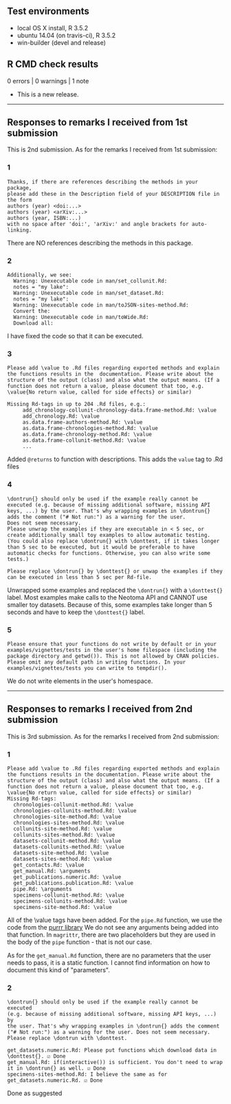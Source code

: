 ## Test environments
* local OS X install, R 3.5.2
* ubuntu 14.04 (on travis-ci), R 3.5.2
* win-builder (devel and release)

## R CMD check results

0 errors | 0 warnings | 1 note

* This is a new release.

-----

## Responses to remarks I received from 1st submission

This is 2nd submission. As for the remarks I received from 1st submission: 

### 1

    Thanks, if there are references describing the methods in your package, 
    please add these in the Description field of your DESCRIPTION file in 
    the form
    authors (year) <doi:...>
    authors (year) <arXiv:...>
    authors (year, ISBN:...)
    with no space after 'doi:', 'arXiv:' and angle brackets for auto-linking.

There are NO references describing the methods in this package. 

### 2

    Additionally, we see:
      Warning: Unexecutable code in man/set_collunit.Rd:
      notes = "my lake":
      Warning: Unexecutable code in man/set_dataset.Rd:
      notes = "my lake":
      Warning: Unexecutable code in man/toJSON-sites-method.Rd:
      Convert the: 
      Warning: Unexecutable code in man/toWide.Rd:
      Download all:

I have fixed the code so that it can be executed.


### 3

    Please add \value to .Rd files regarding exported methods and explain the functions results in the  documentation. Please write about the structure of the output (class) and also what the output means. (If a function does not return a value, please document that too, e.g. \value{No return value, called for side effects} or similar)
```
Missing Rd-tags in up to 204 .Rd files, e.g.:
     add_chronology-collunit-chronology-data.frame-method.Rd: \value
     add_chronology.Rd: \value
     as.data.frame-authors-method.Rd: \value
     as.data.frame-chronologies-method.Rd: \value
     as.data.frame-chronology-method.Rd: \value
     as.data.frame-collunit-method.Rd: \value
     ...
```
Added `@returns` to function with descriptions. This adds the `value` tag to .Rd files

### 4

    \dontrun{} should only be used if the example really cannot be executed (e.g. because of missing additional software, missing API keys, ...) by the user. That's why wrapping examples in \dontrun{} adds the comment ("# Not run:") as a warning for the user.
    Does not seem necessary.
    Please unwrap the examples if they are executable in < 5 sec, or create additionally small toy examples to allow automatic testing.
    (You could also replace \dontrun{} with \donttest, if it takes longer than 5 sec to be executed, but it would be preferable to have automatic checks for functions. Otherwise, you can also write some tests.)

    Please replace \dontrun{} by \donttest{} or unwap the examples if they 
    can be executed in less than 5 sec per Rd-file.
    
Unwrapped some examples and replaced the `\dontrun{}` with a `\donttest{}` label. Most examples make calls to the Neotoma API and CANNOT use smaller toy datasets. Because of this, some examples take longer than 5 seconds and have to keep the `\donttest{}` label.


### 5

    Please ensure that your functions do not write by default or in your examples/vignettes/tests in the user's home filespace (including the package directory and getwd()). This is not allowed by CRAN policies.
    Please omit any default path in writing functions. In your examples/vignettes/tests you can write to tempdir().
    
We do not write elements in the user's homespace.

-----

## Responses to remarks I received from 2nd submission

This is 3rd submission. As for the remarks I received from 2nd submission: 

### 1

    Please add \value to .Rd files regarding exported methods and explain 
    the functions results in the documentation. Please write about the 
    structure of the output (class) and also what the output means. (If a
    function does not return a value, please document that too, e.g.
    \value{No return value, called for side effects} or similar)
    Missing Rd-tags:
      chronologies-collunit-method.Rd: \value
      chronologies-collunits-method.Rd: \value
      chronologies-site-method.Rd: \value
      chronologies-sites-method.Rd: \value
      collunits-site-method.Rd: \value
      collunits-sites-method.Rd: \value
      datasets-collunit-method.Rd: \value
      datasets-collunits-method.Rd: \value
      datasets-site-method.Rd: \value
      datasets-sites-method.Rd: \value
      get_contacts.Rd: \value
      get_manual.Rd: \arguments
      get_publications.numeric.Rd: \value
      get_publications.publication.Rd: \value
      pipe.Rd: \arguments
      specimens-collunit-method.Rd: \value
      specimens-collunits-method.Rd: \value
      specimens-site-method.Rd: \value

All of the \value tags have been added. For the `pipe.Rd` function, we use the code from the [purrr library](https://github.com/tidyverse/purrr/blob/3b5add2db99a35ec1392ad23dc021b7ccadbbbbb/R/reexport-pipe.R)
We do not see any arguments being added into that function. In `magrittr`, there are two placeholders but they are used in the body of the `pipe` function - that is not our case.

As for the `get_manual.Rd` function, there are no parameters that the user needs to pass, it is a static function. I cannot find information on how to document this kind of "parameters".

### 2

    \dontrun{} should only be used if the example really cannot be executed
    (e.g. because of missing additional software, missing API keys, ...) by
    the user. That's why wrapping examples in \dontrun{} adds the comment
    ("# Not run:") as a warning for the user. Does not seem necessary.
    Please replace \dontrun with \donttest.
    
    get_datasets.numeric.Rd: Please put functions which download data in
    \donttest{}. ☑ Done
    get_manual.Rd: if(interactive()) is sufficient. You don't need to wrap
    it in \dontrun{} as well. ☑ Done
    specimens-sites-method.Rd: I believe the same as for 
    get_datasets.numeric.Rd. ☑ Done
    
Done as suggested